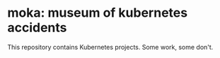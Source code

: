 # moka: museum of kubernetes accidents

This repository contains Kubernetes projects. Some work, some don't. 